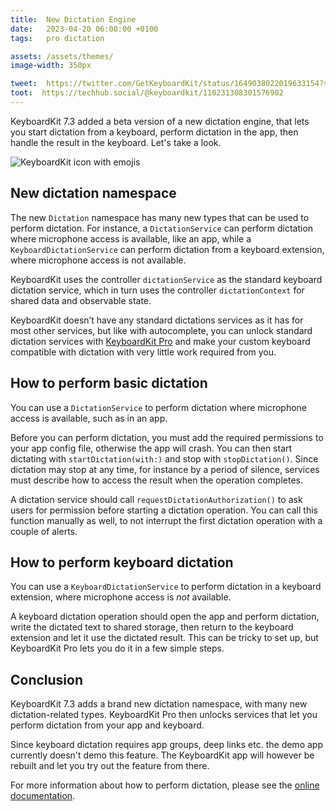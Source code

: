 ```yaml
---
title:  New Dictation Engine
date:   2023-04-20 06:00:00 +0100
tags:   pro dictation

assets: /assets/themes/
image-width: 350px

tweet:  https://twitter.com/GetKeyboardKit/status/1649038022019633154?s=20
toot:  https://techhub.social/@keyboardkit/110231308301576902
---
```


KeyboardKit 7.3 added a beta version of a new dictation engine, that lets you start dictation from a keyboard, perform dictation in the app, then handle the result in the keyboard. Let's take a look.

![KeyboardKit icon with emojis]({{page.image}})


## New dictation namespace

The new `Dictation` namespace has many new types that can be used to perform dictation. For instance, a `DictationService` can perform dictation where microphone access is available, like an app, while a `KeyboardDictationService` can perform dictation from a keyboard extension, where microphone access is not available.

KeyboardKit uses the controller `dictationService` as the standard keyboard dictation service, which in turn uses the controller `dictationContext` for shared data and observable state.

KeyboardKit doesn’t have any standard dictations services as it has for most other services, but like with autocomplete, you can unlock standard dictation services with [KeyboardKit Pro](/pro) and make your custom keyboard compatible with dictation with very little work required from you.


## How to perform basic dictation

You can use a `DictationService` to perform dictation where microphone access is available, such as in an app.

Before you can perform dictation, you must add the required permissions to your app config file, otherwise the app will crash. You can then start dictating with `startDictation(with:)` and stop with `stopDictation()`. Since dictation may stop at any time, for instance by a period of silence, services must describe how to access the result when the operation completes.

A dictation service should call `requestDictationAuthorization()` to ask users for permission before starting a dictation operation. You can call this function manually as well, to not interrupt the first dictation operation with a couple of alerts.


## How to perform keyboard dictation

You can use a `KeyboardDictationService` to perform dictation in a keyboard extension, where microphone access is *not* available.

A keyboard dictation operation should open the app and perform dictation, write the dictated text to shared storage, then return to the keyboard extension and let it use the dictated result. This can be tricky to set up, but KeyboardKit Pro lets you do it in a few simple steps.


## Conclusion

KeyboardKit 7.3 adds a brand new dictation namespace, with many new dictation-related types. KeyboardKit Pro then unlocks services that let you perform dictation from your app and keyboard.

Since keyboard dictation requires app groups, deep links etc. the demo app currently doesn't demo this feature. The KeyboardKit app will however be rebuilt and let you try out the feature from there.

For more information about how to perform dictation, please see the [online documentation]({{site.urls.docs}}dictation).